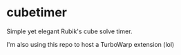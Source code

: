 # cubetimer
Simple yet elegant Rubik's cube solve timer.

I'm also using this repo to host a TurboWarp extension (lol)

